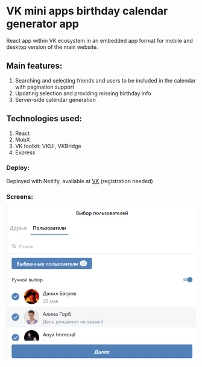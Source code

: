 # VK mini apps birthday calendar generator app

React app within VK ecosystem in an embedded app format for mobile and desktop version of the main website. 

## Main features:

1. Searching and selecting friends and users to be included in the calendar with pagination support
2. Updating selection and providing missing birthday info
3. Server-side calendar generation

## Technologies used: 

1. React
2. MobX
3. VK toolkit: VKUI, VKBridge
4. Express

### Deploy: 

Deployed with Netlify, available at [VK](https://vk.com/app51426746) (registration needed)

### Screens:

![alt text](imgs/product_screen.png)
